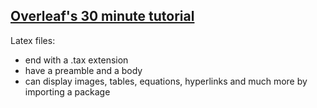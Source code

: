 ## [Overleaf's 30 minute tutorial](https://www.overleaf.com/learn/latex/Learn_LaTeX_in_30_minutes) 

Latex files:  
* end with a .tax extension  
* have a preamble and a body  
* can display images, tables, equations, hyperlinks and much more by importing a package  
